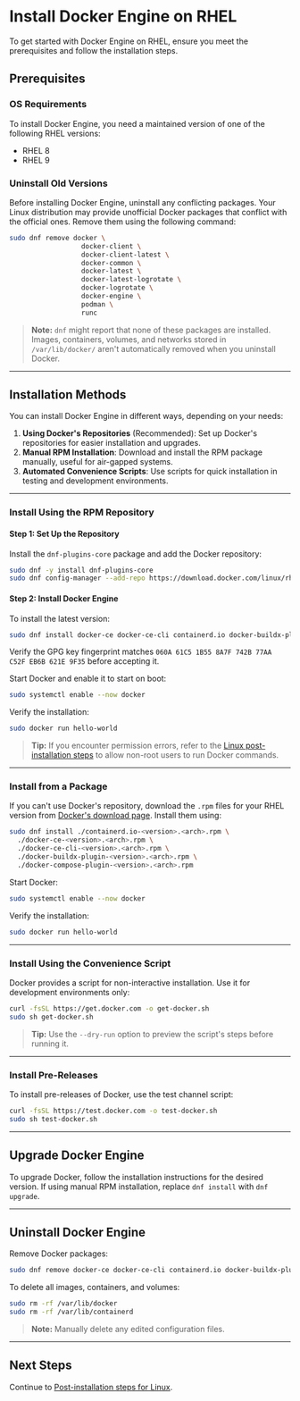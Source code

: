 # Install Docker Engine on RHEL

To get started with Docker Engine on RHEL, ensure you meet the prerequisites and follow the installation steps.

## Prerequisites

### OS Requirements
To install Docker Engine, you need a maintained version of one of the following RHEL versions:
- RHEL 8
- RHEL 9

### Uninstall Old Versions
Before installing Docker Engine, uninstall any conflicting packages. Your Linux distribution may provide unofficial Docker packages that conflict with the official ones. Remove them using the following command:

```bash
sudo dnf remove docker \
                  docker-client \
                  docker-client-latest \
                  docker-common \
                  docker-latest \
                  docker-latest-logrotate \
                  docker-logrotate \
                  docker-engine \
                  podman \
                  runc
```

> **Note:** `dnf` might report that none of these packages are installed. Images, containers, volumes, and networks stored in `/var/lib/docker/` aren't automatically removed when you uninstall Docker.

---

## Installation Methods

You can install Docker Engine in different ways, depending on your needs:

1. **Using Docker's Repositories** (Recommended): Set up Docker's repositories for easier installation and upgrades.
2. **Manual RPM Installation**: Download and install the RPM package manually, useful for air-gapped systems.
3. **Automated Convenience Scripts**: Use scripts for quick installation in testing and development environments.

---

### Install Using the RPM Repository

#### Step 1: Set Up the Repository
Install the `dnf-plugins-core` package and add the Docker repository:

```bash
sudo dnf -y install dnf-plugins-core
sudo dnf config-manager --add-repo https://download.docker.com/linux/rhel/docker-ce.repo
```

#### Step 2: Install Docker Engine
To install the latest version:

```bash
sudo dnf install docker-ce docker-ce-cli containerd.io docker-buildx-plugin docker-compose-plugin
```

Verify the GPG key fingerprint matches `060A 61C5 1B55 8A7F 742B 77AA C52F EB6B 621E 9F35` before accepting it.

Start Docker and enable it to start on boot:

```bash
sudo systemctl enable --now docker
```

Verify the installation:

```bash
sudo docker run hello-world
```

> **Tip:** If you encounter permission errors, refer to the [Linux post-installation steps](https://docs.docker.com/engine/install/linux-postinstall/) to allow non-root users to run Docker commands.

---

### Install from a Package

If you can't use Docker's repository, download the `.rpm` files for your RHEL version from [Docker's download page](https://download.docker.com/linux/rhel/). Install them using:

```bash
sudo dnf install ./containerd.io-<version>.<arch>.rpm \
  ./docker-ce-<version>.<arch>.rpm \
  ./docker-ce-cli-<version>.<arch>.rpm \
  ./docker-buildx-plugin-<version>.<arch>.rpm \
  ./docker-compose-plugin-<version>.<arch>.rpm
```

Start Docker:

```bash
sudo systemctl enable --now docker
```

Verify the installation:

```bash
sudo docker run hello-world
```

---

### Install Using the Convenience Script

Docker provides a script for non-interactive installation. Use it for development environments only:

```bash
curl -fsSL https://get.docker.com -o get-docker.sh
sudo sh get-docker.sh
```

> **Tip:** Use the `--dry-run` option to preview the script's steps before running it.

---

### Install Pre-Releases

To install pre-releases of Docker, use the test channel script:

```bash
curl -fsSL https://test.docker.com -o test-docker.sh
sudo sh test-docker.sh
```

---

## Upgrade Docker Engine

To upgrade Docker, follow the installation instructions for the desired version. If using manual RPM installation, replace `dnf install` with `dnf upgrade`.

---

## Uninstall Docker Engine

Remove Docker packages:

```bash
sudo dnf remove docker-ce docker-ce-cli containerd.io docker-buildx-plugin docker-compose-plugin docker-ce-rootless-extras
```

To delete all images, containers, and volumes:

```bash
sudo rm -rf /var/lib/docker
sudo rm -rf /var/lib/containerd
```

> **Note:** Manually delete any edited configuration files.

---

## Next Steps

Continue to [Post-installation steps for Linux](https://docs.docker.com/engine/install/linux-postinstall/).
